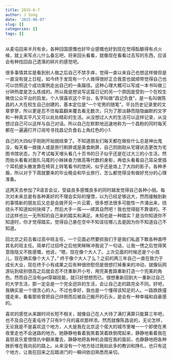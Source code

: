 ```yaml
---
title: 2015-6-7
author: J Song
date: '2015-06-07'
slug: []
categories: []
tags: []
---
```

从麦屯回来半月有余，各种回国感慨也好毕业感慨也好到现在觉得酝酿得有点火候，就上来写点儿什么备忘吧，将来回头看看，就像现在看看过去写的东西，应该会有种找回自己遗落的碎片的感觉吧。

很多事情其实是看到别人做之后自己不禁手痒，觉得一直以来自己也想这样做但是一直没有提上日程，如今终于发现有一个人做得很好正合我意也就顺带觉得自己也可以仿照这个成功案例走出自己的一条蹊径。这种心理大概可以写成一本书叫做三分钟热度是怎么炼成的。所以我是想说写这篇日记的另一个原因是受到一个在校生微信公众平台的启发。个人很喜欢这个平台，名字叫做“昌记负食”，是一名叫做陈昌的人大在校生自己创建的，基本定位是“一个宅男的随笔”。平台历史记录里的文章寥寥，所以更是忍不住每篇翻来覆去看无数次，只为了那淡静而隐隐幽默的文字和一种真实平凡又可以处处精彩的生活。从没想过人大的生活可以这样记录，从没想过自己可以这样与自己对话。所以自己在默默地迅速地称为一个昌粉的同时每天都在一遍遍打开订阅号寻找昌记负食右上角红色的小1.

自己的大四似乎刚刚开始就结束了。不知道朋友们每天都在做些什么总是神出鬼没，每天看一拨拨人或是旅行刷屏或是美食刷屏，自己则刚刚从宅寝状态更改为宅图书馆状态，为了考试每天埋头看几十页书的日子似乎还是在过大三的小生活，然而抬头看看对面扎马尾的小妹妹奋力做高等代数的身影，再低头看看自己耳朵里插个耳机披头散发靠在椅背上转笔看书的悠闲，似乎还是烙上了大四的影子。各种矛盾，所以对于下周就要来的毕业晚会和毕业旅行，怎么都觉得没有做好充分的心理准备。

这两天去参加了R语言会议，受益良多感慨良多的同时越发觉得自己各种小弱。每次对未来总是有各种美好的不理会实际的憧憬，以为已经足够远大，然而接触到新的事情新的朋友后又总是会拨开另一片云雾，很多想法很多可能性一齐涌出来，挠挠头不知道如何抉择了，然后大手一挥——顺其自然吧！我也觉得挺不靠谱的。不过这样也比一无所知的自己来的踏实和满足。未知也是一种踏实？是当你知道你不知道时，你才觉得踏实。觉得自己悬在空中不知该往哪儿去是因为你不知道自己不知道。

回北京之前去看过高中班主任，一个见面必然要损我们于是我们私底下敢各种直呼其名的班主任。简单打过招呼之后他笑眯眯冲我说了一句话，让我一愣之后觉得笑意隐隐又不胜感慨，他说，“嗯，现在像个大人了。上次见面的时候还是个小孩儿，现在确实像个大人了。” 终于像个大人了么？之前的两三年自己一直在致力于成长大业，现在终于小有成果之后有种很欣慰但是很想打掉重来的冲动，就像玩网游玩到级别很高之后就会忍不住重新开小号，用完美套路重新打造一个完美的角色。然而自己没有get穿越技能，就只好想想而已。很想重新回到大一重新过自己的大学生活，那一定会是一个完全迥异的生活，会让自己走的路完全不同。好吧，我确实是一个很贪心的人。不过也幸好，我也是一个懂得该知足的人。一路跌跌撞撞走来，看看那些曾把自己绊倒而后被自己搬开的石头，是会有一种幸福和自豪感的。

喜欢的感觉从来跟时间长短不相关，就像自己在人大待了满打满算只能算三年吧，也不及自己在麦屯待了只有9个月的喜欢那样浓。然而就像陈昌说的，无论怎样，无论我是不是喜欢这个地方，人大是我在北京这个偌大的城市里唯一一个即使在黑夜里走也不会迷路的地方。她静静地看着我笑着哭着跌倒爬起来，静静地看着我在喜怒哀乐爱恨情仇中翻来覆去，静静地把各种机会摆在我的面前，也静静地把各种挫折堆在我向前的路上。从来没有一个地方给过我如此多的教训和挣扎，也只有这个地方，让我在回来之后踏进门的一瞬间依旧熟悉而亲切。